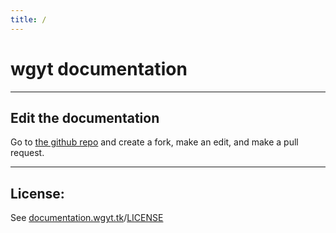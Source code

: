 ```yaml
---
title: /
---
```

# wgyt documentation
_________________

## Edit the documentation
Go to [the github repo](https://github.com/wgytwebsites/documentation.wgyt.tk) and create a fork, make an edit, and make a pull request.

_________________

## License:
See [documentation.wgyt.tk](https://documentation.wgyt.tk)/[LICENSE](https://documentation.wgyt.tk/LICENSE/)
